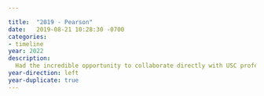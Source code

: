 ```yaml
---

title:  "2019 - Pearson"
date:   2019-08-21 10:28:30 -0700
categories:
- timeline
year: 2022
description: 
  Had the incredible opportunity to collaborate directly with USC professors, bringing their vision to life by developing an application designed to help students learn physics more effectively.
year-direction: left
year-duplicate: true
---
```

